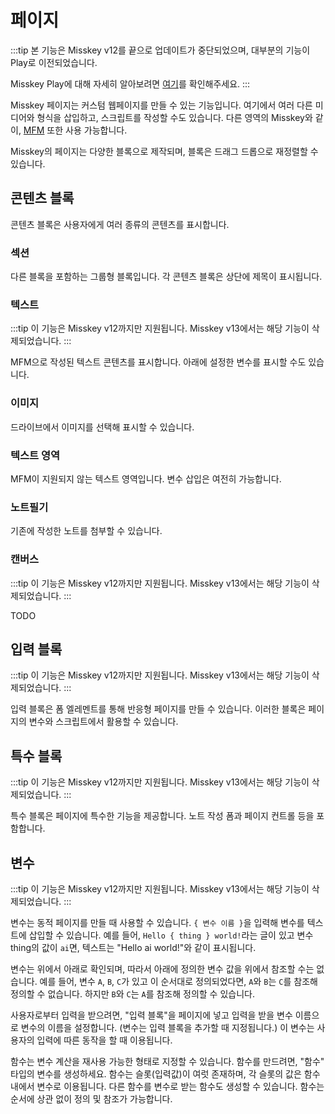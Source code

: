 # 페이지
:::tip
본 기능은 Misskey v12를 끝으로 업데이트가 중단되었으며, 대부분의 기능이 Play로 이전되었습니다.

Misskey Play에 대해 자세히 알아보려면 [여기](./play.md)를 확인해주세요.
:::

Misskey 페이지는 커스텀 웹페이지를 만들 수 있는 기능입니다. 여기에서 여러 다른 미디어와 형식을 삽입하고, 스크립트를 작성할 수도 있습니다. 다른 영역의 Misskey와 같이, [MFM](./mfm.md) 또한 사용 가능합니다.

Misskey의 페이지는 다양한 블록으로 제작되며, 블록은 드래그 드롭으로 재정렬할 수 있습니다.

## 콘텐츠 블록
콘텐츠 블록은 사용자에게 여러 종류의 콘텐츠를 표시합니다.

### 섹션
다른 블록을 포함하는 그룹형 블록입니다. 각 콘텐츠 블록은 상단에 제목이 표시됩니다.

### 텍스트
:::tip
이 기능은 Misskey v12까지만 지원됩니다. Misskey v13에서는 해당 기능이 삭제되었습니다.
:::

MFM으로 작성된 텍스트 콘텐츠를 표시합니다. 아래에 설정한 변수를 표시할 수도 있습니다.

### 이미지
드라이브에서 이미지를 선택해 표시할 수 있습니다.

### 텍스트 영역

MFM이 지원되지 않는 텍스트 영역입니다. 변수 삽입은 여전히 가능합니다.

### 노트필기
기존에 작성한 노트를 첨부할 수 있습니다.

### 캔버스
:::tip
이 기능은 Misskey v12까지만 지원됩니다. Misskey v13에서는 해당 기능이 삭제되었습니다.
:::

TODO

## 입력 블록
:::tip
이 기능은 Misskey v12까지만 지원됩니다. Misskey v13에서는 해당 기능이 삭제되었습니다.
:::

입력 블록은 폼 엘레멘트를 통해 반응형 페이지를 만들 수 있습니다. 이러한 블록은 페이지의 변수와 스크립트에서 활용할 수 있습니다.

## 특수 블록
:::tip
이 기능은 Misskey v12까지만 지원됩니다. Misskey v13에서는 해당 기능이 삭제되었습니다.
:::

특수 블록은 페이지에 특수한 기능을 제공합니다. 노트 작성 폼과 페이지 컨트롤 등을 포함합니다.

## 변수
:::tip
이 기능은 Misskey v12까지만 지원됩니다. Misskey v13에서는 해당 기능이 삭제되었습니다.
:::

변수는 동적 페이지를 만들 때 사용할 수 있습니다. `{ 변수 이름 }`을 입력해 변수를 텍스트에 삽입할 수 있습니다.
예를 들어, `Hello { thing } world!`라는 글이 있고 변수 thing의 값이 `ai`면, 텍스트는 "Hello ai world!"와 같이 표시됩니다.

변수는 위에서 아래로 확인되며, 따라서 아래에 정의한 변수 값을 위에서 참조할 수는 없습니다.
예를 들어, 변수 `A`, `B`, `C`가 있고 이 순서대로 정의되었다면, `A`와 `B`는 `C`를 참조해 정의할 수 없습니다.
하지만 `B`와 `C`는 `A`를 참조해 정의할 수 있습니다.

사용자로부터 입력을 받으려면, "입력 블록"을 페이지에 넣고 입력을 받을 변수 이름으로 변수의 이름을 설정합니다. (변수는 입력 블록을 추가할 때 지정됩니다.)
이 변수는 사용자의 입력에 따른 동작을 할 때 이용됩니다.

함수는 변수 계산을 재사용 가능한 형태로 지정할 수 있습니다.
함수를 만드려면, "함수" 타입의 변수를 생성하세요.
함수는 슬롯(입력값)이 여럿 존재하며, 각 슬롯의 값은 함수 내에서 변수로 이용됩니다.
다른 함수를 변수로 받는 함수도 생성할 수 있습니다.
함수는 순서에 상관 없이 정의 및 참조가 가능합니다.
